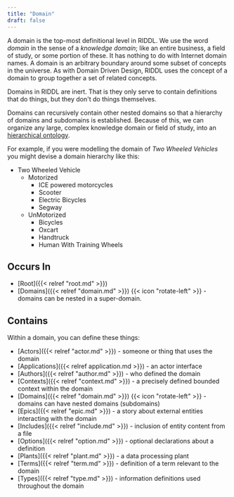 ```yaml
---
title: "Domain"
draft: false
---
```


A domain is the top-most definitional level in RIDDL. We use the word 
*domain* in the sense of a *knowledge domain*; like an entire business, a 
field of study, or some portion of these. It has nothing to do with Internet 
domain names. A domain is an arbitrary boundary around some subset of concepts
in the universe. As with Domain Driven Design, RIDDL uses the concept of a
domain to group together a set of related concepts.

Domains in RIDDL are inert. That is they only serve to contain definitions 
that do things, but they don't do things themselves.

Domains can recursively contain other nested domains so that a hierarchy of 
domains and subdomains is established.  Because of this, we can organize any
large, complex knowledge domain or field of study, into an
[hierarchical ontology](https://en.wikipedia.org/wiki/Ontology#Flat_vs_polycategorical_vs_hierarchical).

For example, if you were modelling the domain of *Two Wheeled Vehicles* you
might devise a domain hierarchy like this:
* Two Wheeled Vehicle
    - Motorized
      - ICE powered motorcycles
      - Scooter
      - Electric Bicycles
      - Segway 
  * UnMotorized
    * Bicycles
    * Oxcart
    * Handtruck
    * Human With Training Wheels

## Occurs In

* [Root]({{< relref "root.md" >}})
* [Domains]({{< relref "domain.md" >}}) {{< icon "rotate-left" >}} - domains
  can be nested in a super-domain.

## Contains

Within a domain, you can define these things:

* [Actors]({{< relref "actor.md" >}}) - someone or thing that uses the domain
* [Applications]({{< relref application.md >}}) - an actor interface  
* [Authors]({{< relref "author.md" >}}) - who defined the domain
* [Contexts]({{< relref "context.md" >}}) - a precisely defined bounded context within the domain
* [Domains]({{< relref "domain.md" >}}) {{< icon "rotate-left" >}} - domains 
  can have nested domains (subdomains)
* [Epics]({{< relref "epic.md" >}}) - a story about external entities
  interacting with the domain
* [Includes]({{< relref "include.md" >}}) - inclusion of entity content from a
  file
* [Options]({{< relref "option.md" >}}) - optional declarations about a 
  definition
* [Plants]({{< relref "plant.md" >}}) - a data processing plant
* [Terms]({{< relref "term.md" >}}) - definition of a term relevant to the
  domain
* [Types]({{< relref "type.md" >}}) - information definitions used throughout
  the domain
